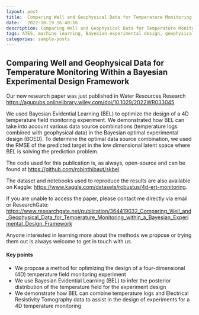```yaml
---
layout: post
title:  Comparing Well and Geophysical Data for Temperature Monitoring Within a Bayesian Experimental Design Framework
date:   2022-10-19 16:40:16
description: Comparing Well and Geophysical Data for Temperature Monitoring Within a Bayesian Experimental Design Framework
tags: ATES, machine learning, Bayesian experimental design, geophysical data, well data, temperature monitoring, uncertainty quantification
categories: sample-posts
---
```


## Comparing Well and Geophysical Data for Temperature Monitoring Within a Bayesian Experimental Design Framework

Our new research paper was just published in Water Resources Research https://agupubs.onlinelibrary.wiley.com/doi/10.1029/2022WR033045

We used Bayesian Evidential Learning (BEL) to optimize the design of a 4D temperature field monitoring experiment. We demonstrated how BEL can take into account various data source combinations (temperature logs combined with geophysical data) in the Bayesian optimal experimental design (BOED). To determine the optimal data source combination, we used the RMSE of the predicted target in the low dimensional latent space where BEL is solving the prediction problem.

The code used for this publication is, as always, open-source and can be found at https://github.com/robinthibaut/skbel.

The dataset and notebooks used to reproduce the results are also available on Kaggle: https://www.kaggle.com/datasets/robustus/4d-ert-monitoring.

If you are unable to access the paper, please contact me directly via email or ResearchGate: https://www.researchgate.net/publication/364419032_Comparing_Well_and_Geophysical_Data_for_Temperature_Monitoring_within_a_Bayesian_Experimental_Design_Framework

Anyone interested in learning more about the methods we propose or trying them out is always welcome to get in touch with us.

#### Key points
<ul>
    <li>We propose a method for optimizing the design of a four-dimensional (4D) temperature field monitoring experiment</li>
    <li>We use Bayesian Evidential Learning (BEL) to infer the posterior distribution of the temperature field for the experiment design</li>
    <li>We demonstrate how BEL can combine temperature logs and Electrical Resistivity Tomography data to assist in the design of experiments for a 4D temperature monitoring</li>
</ul>

